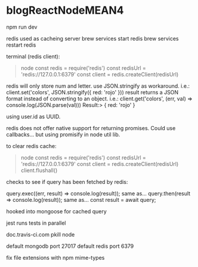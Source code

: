 # blogReactNodeMEAN4

npm run dev

redis used as cacheing server
brew services start redis
brew services restart redis

terminal (redis client):

> node
> const redis = require('redis')
> const redisUrl = 'redis://127.0.0.1:6379'
> const client = redis.createClient(redisUrl)

redis will only store num and letter. use JSON.stringify as workaround. i.e.: client.set('colors', JSON.stringify({ red: 'rojo' }))
result returns a JSON format instead of converting to an object. i.e.: client.get('colors', (err, val) => console.log(JSON.parse(val)))
Result:> { red: 'rojo' }

using user.id as UUID.

redis does not offer native support for returning promises. Could use callbacks... but using promisify in node util lib.

to clear redis cache:

> node
> const redis = require('redis')
> const redisUrl = 'redis://127.0.0.1:6379'
> const client = redis.createClient(redisUrl)
> client.flushall()

checks to see if query has been fetched by redis:

query.exec((err, result) => console.log(result));
same as...
query.then(result => console.log(result));
same as...
const result = await query;

hooked into mongoose for cached query

jest runs tests in parallel

doc.travis-ci.com
pkill node

default mongodb port 27017
default redis port 6379

fix file extensions with npm mime-types
